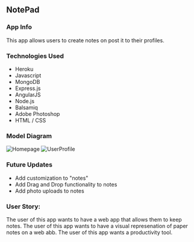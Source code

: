 ## NotePad


### App Info

This app allows users to create notes on post it to their profiles.




### Technologies Used

- Heroku
- Javascript
- MongoDB
- Express.js
- AngularJS
- Node.js
- Balsamiq
- Adobe Photoshop
- HTML / CSS


### Model Diagram
![Homepage](http://i.imgur.com/koxsYqE.png)
![UserProfile](http://i.imgur.com/stONadK.png)


###  Future Updates
 - Add customization to "notes"
 - Add Drag and Drop functionality to notes
 - Add photo uploads to notes


### User Story:

The user of this app wants to have a web app that allows them to keep notes.
The user of this app wants to have a visual represenation of paper notes on a web abb.
The user of this app wants a productivity tool.


